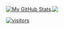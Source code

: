 <a href="https://github.com/johnzieman/johnzieman">
  <img align="center" src="https://github-readme-stats.vercel.app/api?username=johnzieman&show_icons=true&line_height=40&count_private=true&title_color=000000&text_color=000000&icon_color=ffff00&bg_color=FFFFFF" alt="My GitHub Stats" />
</a>

<a href="https://github.com/johnzieman/johnzieman">
  <img align="center" src="https://github-readme-stats.vercel.app/api/top-langs/?username=johnzieman&html&title_color=000000&text_color=000000&icon_color=2bbc8a&bg_color=#FFFFFF" />
</>

![visitors](https://visitor-badge.glitch.me/badge?page_id=johnzieman.visitor-badge.issue.1)
